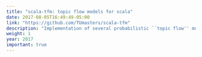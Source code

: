 ```yaml
---
title: "scala-tfm: topic flow models for scala"
date: 2017-08-05T16:49:49-05:00
link: "https://github.com/TUmasters/scala-tfm"
description: "Implementation of several probabilistic ``topic flow'' models of social media textual conversations."
weight: 1
year: 2017
important: true
---
```

